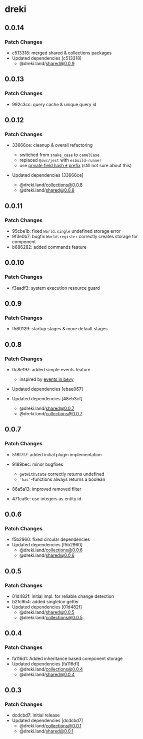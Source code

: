# dreki

## 0.0.14

### Patch Changes

- c513318: merged shared & collections packages
- Updated dependencies [c513318]
  - @dreki.land/shared@0.0.9

## 0.0.13

### Patch Changes

- 992c3cc: query cache & unique query id

## 0.0.12

### Patch Changes

- 33666ce: cleanup & overall refactoring

  - switched from `snake_case` to `camelCase`
  - replaced `@swc/jest` with `esbuild-runner`
  - use [private field hash `#` prefix](https://developer.mozilla.org/en-US/docs/Web/JavaScript/Reference/Classes/Private_class_fields) (still not sure about this)

- Updated dependencies [33666ce]
  - @dreki.land/collections@0.0.8
  - @dreki.land/shared@0.0.8

## 0.0.11

### Patch Changes

- 95cbe1b: fixed `World.single` undefined storage error
- 9f3e0b7: bugfix `World.register` correctly creates storage for component
- b686282: added commands feature

## 0.0.10

### Patch Changes

- f3aadf3: system execution resource guard

## 0.0.9

### Patch Changes

- f560129: startup stages & more default stages

## 0.0.8

### Patch Changes

- 0c8e197: added simple events feature

  - inspired by [events in bevy](https://docs.rs/bevy_app/0.5.0/bevy_app/struct.Events.html)

- Updated dependencies [ebae067]
- Updated dependencies [48eb3cf]
  - @dreki.land/shared@0.0.7
  - @dreki.land/collections@0.0.7

## 0.0.7

### Patch Changes

- 518f7f7: added initial plugin implementation
- 9189bec: minor bugfixes

  - `getWithState` correctly returns undefined
  - `'has'`-functions always returns a boolean

- 86a5a13: improved removed filter
- 471ca6c: use integers as entity id

## 0.0.6

### Patch Changes

- f5b2960: fixed circular dependencies
- Updated dependencies [f5b2960]
  - @dreki.land/collections@0.0.6
  - @dreki.land/shared@0.0.6

## 0.0.5

### Patch Changes

- 01d482f: initial impl. for reliable change detection
- b2fc9b4: added singleton getter
- Updated dependencies [01d482f]
  - @dreki.land/shared@0.0.5
  - @dreki.land/collections@0.0.5

## 0.0.4

### Patch Changes

- fa116d1: Added inheritance based component storage
- Updated dependencies [fa116d1]
  - @dreki.land/collections@0.0.4
  - @dreki.land/shared@0.0.4

## 0.0.3

### Patch Changes

- dcdcbd7: initial release
- Updated dependencies [dcdcbd7]
  - @dreki.land/collections@0.0.1
  - @dreki.land/shared@0.0.1
